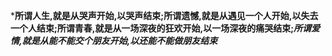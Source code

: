 ***所谓人生,就是从哭声开始,以哭声结束;所谓遗憾,就是从遇见一个人开始,以失去一个人结束;所谓青春,就是从一场深夜的狂欢开始,以一场深夜的痛哭结束;*所谓爱情,就是从能不能交个朋友开始,以还能不能做朋友结束***